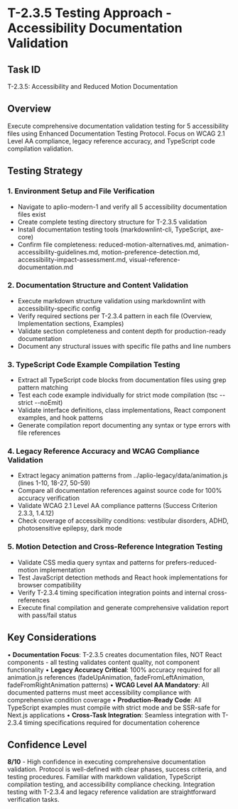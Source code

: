 # T-2.3.5 Testing Approach - Accessibility Documentation Validation

## Task ID
T-2.3.5: Accessibility and Reduced Motion Documentation

## Overview
Execute comprehensive documentation validation testing for 5 accessibility files using Enhanced Documentation Testing Protocol. Focus on WCAG 2.1 Level AA compliance, legacy reference accuracy, and TypeScript code compilation validation.

## Testing Strategy

### 1. Environment Setup and File Verification
- Navigate to aplio-modern-1 and verify all 5 accessibility documentation files exist
- Create complete testing directory structure for T-2.3.5 validation
- Install documentation testing tools (markdownlint-cli, TypeScript, axe-core)
- Confirm file completeness: reduced-motion-alternatives.md, animation-accessibility-guidelines.md, motion-preference-detection.md, accessibility-impact-assessment.md, visual-reference-documentation.md

### 2. Documentation Structure and Content Validation  
- Execute markdown structure validation using markdownlint with accessibility-specific config
- Verify required sections per T-2.3.4 pattern in each file (Overview, Implementation sections, Examples)
- Validate section completeness and content depth for production-ready documentation
- Document any structural issues with specific file paths and line numbers

### 3. TypeScript Code Example Compilation Testing
- Extract all TypeScript code blocks from documentation files using grep pattern matching
- Test each code example individually for strict mode compilation (tsc --strict --noEmit)
- Validate interface definitions, class implementations, React component examples, and hook patterns
- Generate compilation report documenting any syntax or type errors with file references

### 4. Legacy Reference Accuracy and WCAG Compliance Validation
- Extract legacy animation patterns from ../aplio-legacy/data/animation.js (lines 1-10, 18-27, 50-59)
- Compare all documentation references against source code for 100% accuracy verification
- Validate WCAG 2.1 Level AA compliance patterns (Success Criterion 2.3.3, 1.4.12)
- Check coverage of accessibility conditions: vestibular disorders, ADHD, photosensitive epilepsy, dark mode

### 5. Motion Detection and Cross-Reference Integration Testing
- Validate CSS media query syntax and patterns for prefers-reduced-motion implementation
- Test JavaScript detection methods and React hook implementations for browser compatibility
- Verify T-2.3.4 timing specification integration points and internal cross-references
- Execute final compilation and generate comprehensive validation report with pass/fail status

## Key Considerations

• **Documentation Focus**: T-2.3.5 creates documentation files, NOT React components - all testing validates content quality, not component functionality
• **Legacy Accuracy Critical**: 100% accuracy required for all animation.js references (fadeUpAnimation, fadeFromLeftAnimation, fadeFromRightAnimation patterns)
• **WCAG Level AA Mandatory**: All documented patterns must meet accessibility compliance with comprehensive condition coverage
• **Production-Ready Code**: All TypeScript examples must compile with strict mode and be SSR-safe for Next.js applications
• **Cross-Task Integration**: Seamless integration with T-2.3.4 timing specifications required for documentation coherence

## Confidence Level
**8/10** - High confidence in executing comprehensive documentation validation. Protocol is well-defined with clear phases, success criteria, and testing procedures. Familiar with markdown validation, TypeScript compilation testing, and accessibility compliance checking. Integration testing with T-2.3.4 and legacy reference validation are straightforward verification tasks. 